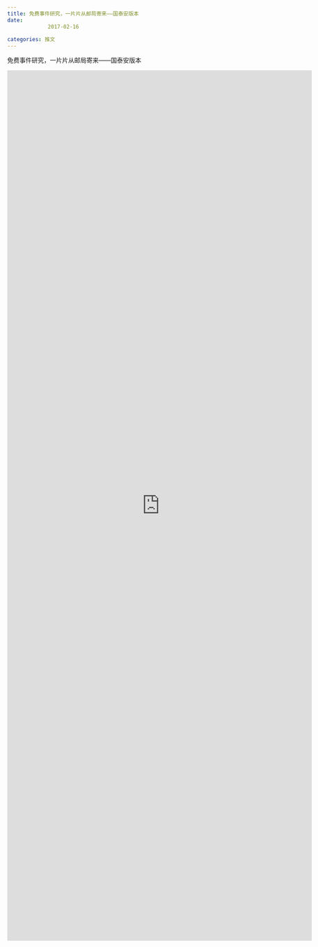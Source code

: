 ```yaml
---
title: 免费事件研究，一片片从邮局寄来——国泰安版本
date: 
             2017-02-16
            
categories: 推文
---
```

免费事件研究，一片片从邮局寄来——国泰安版本<!--more-->
<iframe src="http://202.114.234.173:8669/appbbs/Stata_Article/@免费事件研究，一片片从邮局寄来——国泰安版本.htm" width="700px" height="2000px" scrolling="auto" frameborder=0 ></iframe>